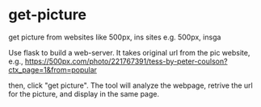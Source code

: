 # get-picture
get picture from websites like 500px, ins sites e.g. 500px, insga

Use flask to build a web-server. It takes original url from the pic website, e.g., 
https://500px.com/photo/221767391/tess-by-peter-coulson?ctx_page=1&from=popular

then, click "get picture". The tool will analyze the webpage, retrive the url for the picture, and display in the same page.
